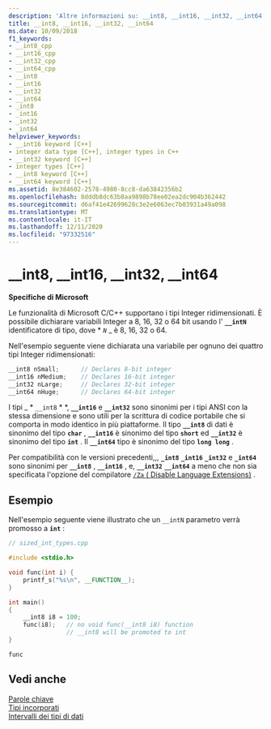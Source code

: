 ```yaml
---
description: 'Altre informazioni su: __int8, __int16, __int32, __int64'
title: __int8, __int16, __int32, __int64
ms.date: 10/09/2018
f1_keywords:
- __int8_cpp
- __int16_cpp
- __int32_cpp
- __int64_cpp
- __int8
- __int16
- __int32
- __int64
- _int8
- _int16
- _int32
- _int64
helpviewer_keywords:
- __int16 keyword [C++]
- integer data type [C++], integer types in C++
- __int32 keyword [C++]
- integer types [C++]
- __int8 keyword [C++]
- __int64 keyword [C++]
ms.assetid: 8e384602-2578-4980-8cc8-da63842356b2
ms.openlocfilehash: 8dddb8dc63b8aa9898b78ee02ea2dc904b362442
ms.sourcegitcommit: d6af41e42699628c3e2e6063ec7b03931a49a098
ms.translationtype: MT
ms.contentlocale: it-IT
ms.lasthandoff: 12/11/2020
ms.locfileid: "97332516"
---
```

# <a name="__int8-__int16-__int32-__int64"></a>__int8, __int16, __int32, __int64

**Specifiche di Microsoft**

Le funzionalità di Microsoft C/C++ supportano i tipi Integer ridimensionati. È possibile dichiarare variabili Integer a 8, 16, 32 o 64 bit usando l' **`__intN`** identificatore di tipo, dove * *_`N`_* _ è 8, 16, 32 o 64.

Nell'esempio seguente viene dichiarata una variabile per ognuno dei quattro tipi Integer ridimensionati:

```cpp
__int8 nSmall;      // Declares 8-bit integer
__int16 nMedium;    // Declares 16-bit integer
__int32 nLarge;     // Declares 32-bit integer
__int64 nHuge;      // Declares 64-bit integer
```

I tipi _ * `__int8` * *, **`__int16`** e **`__int32`** sono sinonimi per i tipi ANSI con la stessa dimensione e sono utili per la scrittura di codice portabile che si comporta in modo identico in più piattaforme. Il tipo **`__int8`** di dati è sinonimo del tipo **`char`** , **`__int16`** è sinonimo del tipo **`short`** ed **`__int32`** è sinonimo del tipo **`int`** . Il **`__int64`** tipo è sinonimo del tipo **`long long`** .

Per compatibilità con le versioni precedenti,,, **`_int8`** **`_int16`** **`_int32`** e **`_int64`** sono sinonimi per **`__int8`** , **`__int16`** , e, **`__int32`** **`__int64`** a meno che non sia specificata l'opzione del compilatore [ `/Za` \( Disable Language Extensions)](../build/reference/za-ze-disable-language-extensions.md) .

## <a name="example"></a>Esempio

Nell'esempio seguente viene illustrato che un `__intN` parametro verrà promosso a **`int`** :

```cpp
// sized_int_types.cpp

#include <stdio.h>

void func(int i) {
    printf_s("%s\n", __FUNCTION__);
}

int main()
{
    __int8 i8 = 100;
    func(i8);   // no void func(__int8 i8) function
                // __int8 will be promoted to int
}
```

```Output
func
```

## <a name="see-also"></a>Vedi anche

[Parole chiave](../cpp/keywords-cpp.md)<br/>
[Tipi incorporati](../cpp/fundamental-types-cpp.md)<br/>
[Intervalli dei tipi di dati](../cpp/data-type-ranges.md)<br/>
